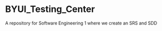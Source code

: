 BYUI_Testing_Center
===================

A repository for Software Engineering 1 where we create an SRS and SDD
